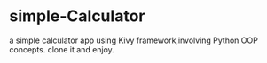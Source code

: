 # simple-Calculator
a simple calculator app using Kivy framework,involving Python OOP concepts.
clone it and enjoy.
